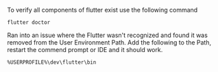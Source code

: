 To verify all components of flutter exist use the following command

    flutter doctor

Ran into an issue where the Flutter wasn't recognized and found it was removed from the User Environment Path. Add
the following to the Path, restart the commend prompt or IDE and it should work.

    %USERPROFILE%\dev\flutter\bin